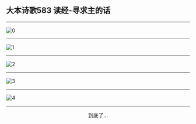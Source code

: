 
## 大本诗歌583 读经-寻求主的话
        
<div id="aplayer0"></div>

---

<img alt="0" data-original="/data/d0582/0.png">

---

<img alt="1" data-original="/data/d0582/1.png">

---

<img alt="2" data-original="/data/d0582/2.png">

---

<img alt="3" data-original="/data/d0582/3.png">

---

<img alt="4" data-original="/data/d0582/4.png">

---

<p style="text-align: center">到底了...</p>

<script src="/js/dist-view.js"></script>

<script>
MAIN.id = 'd0582';
        
const ap0 = new APlayer({
    container: document.getElementById('aplayer0'),
    volume: 1,
    loop: 'none',
    preload: 'none',
    audio: [{
        name: '大本诗歌583.mp3',
        artist: '大本诗歌',
        url: 'https://res.wx.qq.com/voice/getvoice?mediaid=MzI0NTk3MDM5M18yMjQ3NDk1MDE1',
        cover: '/favicon'
    }]
});
</script>
